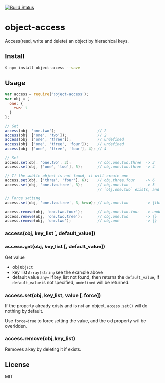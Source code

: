 [![Build Status](https://travis-ci.org/kaelzhang/node-object-access.svg?branch=master)](https://travis-ci.org/kaelzhang/node-object-access)
<!-- optional npm version
[![NPM version](https://badge.fury.io/js/object-access.svg)](http://badge.fury.io/js/object-access)
-->
<!-- optional npm downloads
[![npm module downloads per month](http://img.shields.io/npm/dm/object-access.svg)](https://www.npmjs.org/package/object-access)
-->
<!-- optional dependency status
[![Dependency Status](https://david-dm.org/kaelzhang/node-object-access.svg)](https://david-dm.org/kaelzhang/node-object-access)
-->

# object-access

Access(read, write and delete) an object by hierachical keys.

## Install

```sh
$ npm install object-access --save
```

## Usage

```js
var access = require('object-access');
var obj = {
  one: {
    two: 2
  }
};

// Get
access(obj, 'one.two');                   // 2
access(obj, ['one', 'two']);              // 2
access(obj, ['one', 'three']);            // undefined
access(obj, ['one', 'three', 'four']);    // undefined
access(obj, ['one', 'three', 'four'], 4); // 4

// Set
access.set(obj, 'one.two', 3);            // obj.one.two.three  -> 3
access.set(obj, ['one', 'two'], 5);       // obj.one.two.three  -> 4

// If the subtle object is not found, it will create one
access.set(obj, ['three', 'four'], 6);    // obj.three.four     -> 6
access.set(obj, 'one.two.tree', 3);       // obj.one.two        -> 3
                                          // `obj.one.two` exists, and is not an object, then skip

// Force setting
access.set(obj, 'one.two.tree', 3, true); // obj.one.two        -> {three: 3}

access.remove(obj, 'one.two.four');       // obj.one.two.four   -> undefined
access.remove(obj, 'one.two.tree');       // obj.one.two        -> {}
access.remove(obj, 'one.two');            // obj.one            -> {}
```

### access(obj, key_list [, default_value])
### access.get(obj, key_list [, default_value])

Get value

- obj `Object`
- key_list `Array|string` see the example above
- default_value `any=` if key_list not found, then returns the `default_value`, if `default_value` is not specified, `undefined` will be returned. 

### access.set(obj, key_list, value [, force])

If the property already exists and is not an object, `access.set()` will do nothing by default.

Use `force=true` to force setting the value, and the old property will be overidden.

### access.remove(obj, key_list)

Removes a key by deleting it if exists.

## License

MIT
